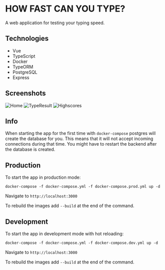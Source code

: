 # HOW FAST CAN YOU TYPE?
A web application for testing your typing speed.


## Technologies
- Vue
- TypeScript
- Docker
- TypeORM
- PostgreSQL
- Express


## Screenshots
![Home](https://user-images.githubusercontent.com/81222680/173250555-65f62bb9-1021-448d-9309-7f3d69f32799.png)
![TypeResult](https://user-images.githubusercontent.com/81222680/173250085-21bc7105-f968-4d7b-a745-715062f388b5.png)
![Highscores](https://user-images.githubusercontent.com/81222680/173250205-049ad5cc-1bb6-4ccf-8bdd-714ec20d862e.png)


## Info
When starting the app for the first time with ``docker-compose`` postgres will
create the database for you. This means that it will not accept incoming
connections during that time. You might have to restart the backend after
the database is created.


## Production

To start the app in production mode:
```
docker-compose -f docker-compose.yml -f docker-compose.prod.yml up -d
```
Navigate to `http://localhost:3000`

To rebuild the images add `--build` at the end of the command.


## Development

To start the app in development mode with hot reloading:
```
docker-compose -f docker-compose.yml -f docker-compose.dev.yml up -d
```

Navigate to `http://localhost:3000`

To rebuild the images add `--build` at the end of the command.
